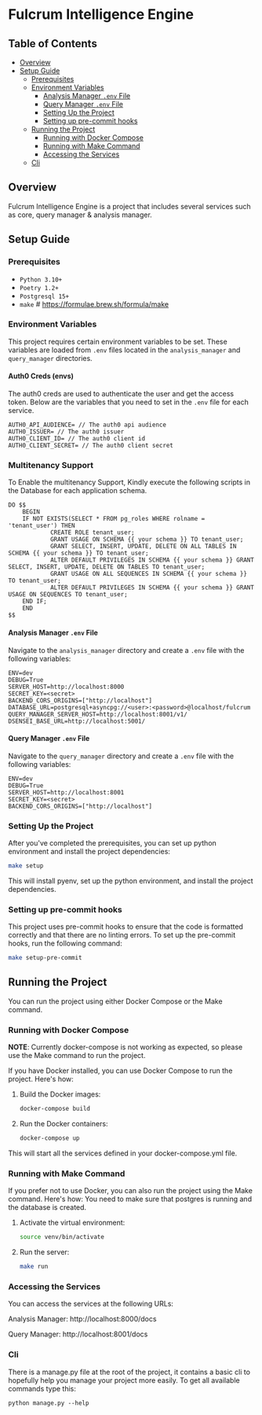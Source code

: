 # Fulcrum Intelligence Engine

## Table of Contents

- [Overview](#overview)
- [Setup Guide](#setup-guide)
  - [Prerequisites](#prerequisites)
  - [Environment Variables](#environment-variables)
    - [Analysis Manager `.env` File](#analysis-manager-env-file)
    - [Query Manager `.env` File](#query-manager-env-file)
    - [Setting Up the Project](#setting-up-the-project)
    - [Setting up pre-commit hooks](#setting-up-pre-commit-hooks)
  - [Running the Project](#running-the-project)
    - [Running with Docker Compose](#running-with-docker-compose)
    - [Running with Make Command](#running-with-make-command)
    - [Accessing the Services](#accessing-the-services)
  - [Cli](#cli)



## Overview

Fulcrum Intelligence Engine is a project that includes several services such as core, query manager & analysis manager.

## Setup Guide

### Prerequisites
- `Python 3.10+`
- `Poetry 1.2+`
- `Postgresql 15+`
- `make` # https://formulae.brew.sh/formula/make

### Environment Variables

This project requires certain environment variables to be set. These variables are loaded from `.env` files located in
the `analysis_manager` and `query_manager` directories.

#### Auth0 Creds (envs)
The auth0 creds are used to authenticate the user and get the access token.
Below are the variables that you need to set in the `.env` file for each service.
```
AUTH0_API_AUDIENCE= // The auth0 api audience
AUTH0_ISSUER= // The auth0 issuer
AUTH0_CLIENT_ID= // The auth0 client id
AUTH0_CLIENT_SECRET= // The auth0 client secret
```

### Multitenancy Support

To Enable the multitenancy Support, Kindly execute the following scripts in the Database for each application schema.

```
DO $$
    BEGIN
    IF NOT EXISTS(SELECT * FROM pg_roles WHERE rolname = 'tenant_user') THEN
            CREATE ROLE tenant_user;
            GRANT USAGE ON SCHEMA {{ your schema }} TO tenant_user;
            GRANT SELECT, INSERT, UPDATE, DELETE ON ALL TABLES IN SCHEMA {{ your schema }} TO tenant_user;
            ALTER DEFAULT PRIVILEGES IN SCHEMA {{ your schema }} GRANT SELECT, INSERT, UPDATE, DELETE ON TABLES TO tenant_user;
            GRANT USAGE ON ALL SEQUENCES IN SCHEMA {{ your schema }} TO tenant_user;
            ALTER DEFAULT PRIVILEGES IN SCHEMA {{ your schema }} GRANT USAGE ON SEQUENCES TO tenant_user;
    END IF;
    END
$$
```

#### Analysis Manager `.env` File

Navigate to the `analysis_manager` directory and create a `.env` file with the following variables:

```env
ENV=dev
DEBUG=True
SERVER_HOST=http://localhost:8000
SECRET_KEY=<secret>
BACKEND_CORS_ORIGINS=["http://localhost"]
DATABASE_URL=postgresql+asyncpg://<user>:<password>@localhost/fulcrum
QUERY_MANAGER_SERVER_HOST=http://localhost:8001/v1/
DSENSEI_BASE_URL=http://localhost:5001/
```

#### Query Manager `.env` File

Navigate to the `query_manager` directory and create a `.env` file with the following variables:

```env
ENV=dev
DEBUG=True
SERVER_HOST=http://localhost:8001
SECRET_KEY=<secret>
BACKEND_CORS_ORIGINS=["http://localhost"]
```

### Setting Up the Project

After you've completed the prerequisites, you can set up python environment and install the project dependencies:

```bash
make setup
```

This will install pyenv, set up the python environment, and install the project dependencies.

### Setting up pre-commit hooks

This project uses pre-commit hooks to ensure that the code is formatted correctly and that there are no linting errors.
To set up the pre-commit hooks, run the following command:

```bash
make setup-pre-commit
```

## Running the Project

You can run the project using either Docker Compose or the Make command.

### Running with Docker Compose
**NOTE**: Currently docker-compose is not working as expected, so please use the Make command to run the project.

If you have Docker installed, you can use Docker Compose to run the project. Here's how:

1. Build the Docker images:
    ```bash
    docker-compose build
    ```

2. Run the Docker containers:

    ```bash
    docker-compose up
    ```
This will start all the services defined in your docker-compose.yml file.

### Running with Make Command

If you prefer not to use Docker, you can also run the project using the Make command. Here's how:
You need to make sure that postgres is running and the database is created.
1. Activate the virtual environment:

      ```bash
      source venv/bin/activate
      ```
2. Run the server:

    ```bash
    make run
    ```


### Accessing the Services

You can access the services at the following URLs:

Analysis Manager: http://localhost:8000/docs

Query Manager: http://localhost:8001/docs


### Cli

There is a manage.py file at the root of the project, it contains a basic cli to hopefully
help you manage your project more easily. To get all available commands type this:

```shell
python manage.py --help
```
